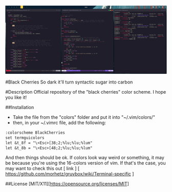 
![Yeah, I'm dead, but 5G is so fast tho](preview.png)

#Black Cherries
So dark it'll turn syntactic sugar into carbon

#Description
Official repository of the "black cherries" color scheme.
I hope you like it!

##Installation
* Take the file from the "colors" folder and put it into "~/.vim/colors/"
* then, in your ~/.vimrc file, add the following:
```
:colorscheme BlackCherries
set termguicolors
let &t_8f = "\<Esc>[38;2;%lu;%lu;%lum"  
let &t_8b = "\<Esc>[48;2;%lu;%lu;%lum"
```

And then things should be ok. If colors look way weird or something, it 
may be because you're using the 16-colors version of vim. If that's the
case, you may want to check this out [ link ] [ https://github.com/morhetz/gruvbox/wiki/Terminal-specific ]

##License
[MIT/X11][https://opensource.org/licenses/MIT]
